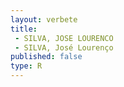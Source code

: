 ```yaml
---
layout: verbete
title:
 - SILVA, JOSE LOURENCO
 - SILVA, José Lourenço
published: false
type: R
---
```


